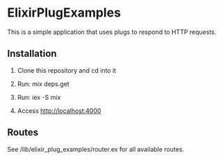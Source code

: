 # ElixirPlugExamples

This is a simple application that uses plugs to respond to HTTP requests.

## Installation

1. Clone this repository and cd into it

2. Run: mix deps.get

3. Run: iex -S mix

4. Access [http://localhost:4000](http://localhost:4000)


## Routes

See /lib/elixir_plug_examples/router.ex for all available routes.